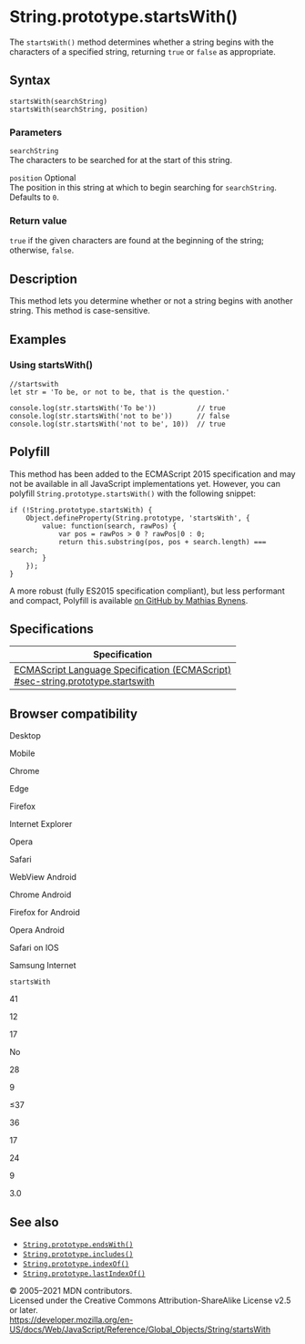 String.prototype.startsWith()
=============================

The `startsWith()` method determines whether a string begins with the characters of a specified string, returning `true` or `false` as appropriate.

Syntax
------

    startsWith(searchString)
    startsWith(searchString, position)

### Parameters

`searchString`  
The characters to be searched for at the start of this string.

 `position` <span class="badge inline optional">Optional</span>   
The position in this string at which to begin searching for `searchString`. Defaults to `0`.

### Return value

`true` if the given characters are found at the beginning of the string; otherwise, `false`.

Description
-----------

This method lets you determine whether or not a string begins with another string. This method is case-sensitive.

Examples
--------

### Using startsWith()

    //startswith
    let str = 'To be, or not to be, that is the question.'

    console.log(str.startsWith('To be'))          // true
    console.log(str.startsWith('not to be'))      // false
    console.log(str.startsWith('not to be', 10))  // true

Polyfill
--------

This method has been added to the ECMAScript 2015 specification and may not be available in all JavaScript implementations yet. However, you can polyfill `String.prototype.startsWith()` with the following snippet:

    if (!String.prototype.startsWith) {
        Object.defineProperty(String.prototype, 'startsWith', {
            value: function(search, rawPos) {
                var pos = rawPos > 0 ? rawPos|0 : 0;
                return this.substring(pos, pos + search.length) === search;
            }
        });
    }

A more robust (fully ES2015 specification compliant), but less performant and compact, Polyfill is available [on GitHub by Mathias Bynens](https://github.com/mathiasbynens/String.prototype.startsWith).

Specifications
--------------

<table><thead><tr class="header"><th>Specification</th></tr></thead><tbody><tr class="odd"><td><a href="https://tc39.es/ecma262/#sec-string.prototype.startswith">ECMAScript Language Specification (ECMAScript)<br />
<span class="small">#sec-string.prototype.startswith</span></a></td></tr></tbody></table>

Browser compatibility
---------------------

Desktop

Mobile

Chrome

Edge

Firefox

Internet Explorer

Opera

Safari

WebView Android

Chrome Android

Firefox for Android

Opera Android

Safari on IOS

Samsung Internet

`startsWith`

41

12

17

No

28

9

≤37

36

17

24

9

3.0

See also
--------

-   [`String.prototype.endsWith()`](endswith)
-   [`String.prototype.includes()`](includes)
-   [`String.prototype.indexOf()`](indexof)
-   [`String.prototype.lastIndexOf()`](lastindexof)

© 2005–2021 MDN contributors.  
Licensed under the Creative Commons Attribution-ShareAlike License v2.5 or later.  
<a href="https://developer.mozilla.org/en-US/docs/Web/JavaScript/Reference/Global_Objects/String/startsWith" class="_attribution-link">https://developer.mozilla.org/en-US/docs/Web/JavaScript/Reference/Global_Objects/String/startsWith</a>

